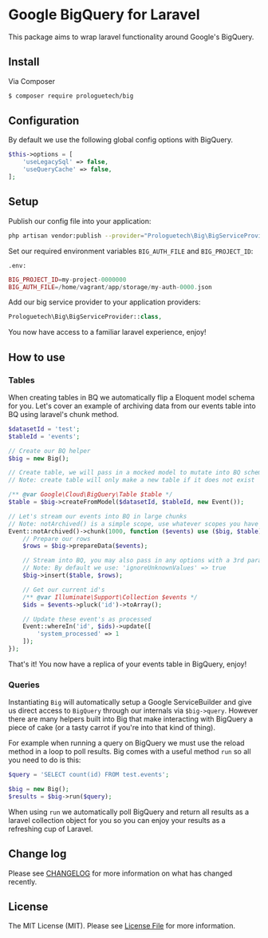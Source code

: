 # Google BigQuery for Laravel

This package aims to wrap laravel functionality around Google's BigQuery.

## Install

Via Composer

``` bash
$ composer require prologuetech/big
```

## Configuration

By default we use the following global config options with BigQuery.

```php
$this->options = [
    'useLegacySql' => false,
    'useQueryCache' => false,
];
```

## Setup

Publish our config file into your application:

``` bash
php artisan vendor:publish --provider="Prologuetech\Big\BigServiceProvider"
```

Set our required environment variables ```BIG_AUTH_FILE``` and ```BIG_PROJECT_ID```:

```.env:```
``` php
BIG_PROJECT_ID=my-project-0000000
BIG_AUTH_FILE=/home/vagrant/app/storage/my-auth-0000.json
```

Add our big service provider to your application providers:

``` php
Prologuetech\Big\BigServiceProvider::class,
```

You now have access to a familiar laravel experience, enjoy!

## How to use

### Tables

When creating tables in BQ we automatically flip a Eloquent model schema for you. Let's cover an example of archiving data
from our events table into BQ using laravel's chunk method.

```php
$datasetId = 'test';
$tableId = 'events';

// Create our BQ helper
$big = new Big();

// Create table, we will pass in a mocked model to mutate into BQ schema
// Note: create table will only make a new table if it does not exist

/** @var Google\Cloud\BigQuery\Table $table */
$table = $big->createFromModel($datasetId, $tableId, new Event());

// Let's stream our events into BQ in large chunks
// Note: notArchived() is a simple scope, use whatever scopes you have on your model
Event::notArchived()->chunk(1000, function ($events) use ($big, $table) {
    // Prepare our rows
    $rows = $big->prepareData($events);

    // Stream into BQ, you may also pass in any options with a 3rd param.
    // Note: By default we use: 'ignoreUnknownValues' => true
    $big->insert($table, $rows);

    // Get our current id's
    /** @var Illuminate\Support\Collection $events */
    $ids = $events->pluck('id')->toArray();

    // Update these event's as processed
    Event::whereIn('id', $ids)->update([
        'system_processed' => 1
    ]);
});
```

That's it! You now have a replica of your events table in BigQuery, enjoy!

### Queries

Instantiating ```Big``` will automatically setup a Google ServiceBuilder and give us direct access to ```BigQuery``` through
our internals via ```$big->query```. However there are many helpers built into Big that make interacting with BigQuery a
piece of cake (or a tasty carrot if you're into that kind of thing).

For example when running a query on BigQuery we must use the reload method in a loop to poll results. Big comes with a
useful method ```run``` so all you need to do is this:

``` php
$query = 'SELECT count(id) FROM test.events';

$big = new Big();
$results = $big->run($query);
```

When using ```run``` we automatically poll BigQuery and return all results as a laravel collection object for you so you
can enjoy your results as a refreshing cup of Laravel.

## Change log

Please see [CHANGELOG](CHANGELOG.md) for more information on what has changed recently.

## License

The MIT License (MIT). Please see [License File](LICENSE.md) for more information.
